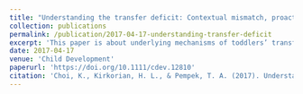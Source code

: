 ```yaml
---
title: "Understanding the transfer deficit: Contextual mismatch, proactive interference, and working memory affect toddlers’ video-based transfer"
collection: publications
permalink: /publication/2017-04-17-understanding-transfer-deficit
excerpt: 'This paper is about underlying mechanisms of toddlers’ transfer of learning from video.'
date: 2017-04-17
venue: 'Child Development'
paperurl: 'https://doi.org/10.1111/cdev.12810'
citation: 'Choi, K., Kirkorian, H. L., & Pempek, T. A. (2017). Understanding the transfer deficit: Contextual mismatch, proactive interference, and working memory affect toddlers’ video-based transfer. <i>Child Development</i>. Advance Online Publication.'
---
```

